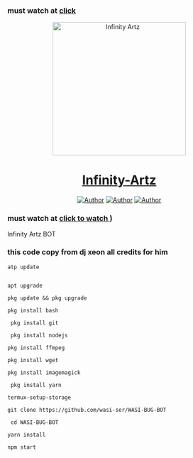 ### must watch at [click](https://chat.whatsapp.com/Ez5TpuByFmP86qxsJU8Si9)


<p align="center">  
  <a href="(https://chat.whatsapp.com/I5R0fBt6906196TXQAWnYQ)">
    <img alt="Infinity Artz" height="300" src="(https://github.com/user-attachments/assets/7e084387-fb43-4b00-94ee-dd6c5dbf970e).jpg">
    <h1 align="center">Infinity-Artz</h1>
  </a>
</p>
<p align="center">
<a href="https://github.com/wasi-ser"><img title="Author" src="https://img.shields.io/badge/InfinityArtz-black?style=for-the-badge&logo=Infinity"></a> <a href="(https://chat.whatsapp.com/Ez5TpuByFmP86qxsJU8Si9)"><img title="Author" src="https://img.shields.io/badge/CHANNEL-black?style=for-the-badge&logo=whatsapp"></a> <a href="(https://wa.me/qr/QIJ3YBSIX6HNE1)"><img title="Author" src="https://img.shields.io/badge/CHAT US-black?style=for-the-badge&logo=whatsapp"></a>

   ### must watch at [click to watch ](https://chat.whatsapp.com/I5R0fBt6906196TXQAWnYQ))


   
   
 Infinity Artz BOT
### this code copy from dj xeon  all credits for him

```
atp update
   

apt upgrade

pkg update && pkg upgrade

pkg install bash

 pkg install git

 pkg install nodejs

pkg install ffmpeg

pkg install wget

pkg install imagemagick

 pkg install yarn

termux-setup-storage
```

```
git clone https://github.com/wasi-ser/WASI-BUG-BOT 
```
```
 cd WASI-BUG-BOT
```
```
yarn install
  ```
    
```
npm start
```
